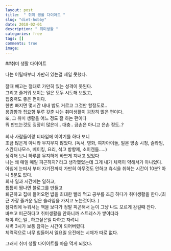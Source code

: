 ```yaml
---
layout: post
title:  " 취미 생활 다이어트 "
slug: "diet-hobby"
date: 2018-02-01
description: " 취미생활 "
categories: free
tags: []
comments: true
image:
---
```


##취미 생활 다이어트 

나는 어릴때부터 가만히 있는걸 제일 못했다. <br>
<br>
잘때 빼고는 절대로 가만히 있는 성격이 못된다. <br>
그리고 즐거워 보이는 일은 모두 시도해 보았고,  <br>
집중력도 좋은 편이다.  <br>
한번 빠지면 몇시간 내내 밥도 거르고 그것만 할정도로.. <br>
용감함과 집요함 두루 갖춘 나는 취미생활이 굉장히 많은 편이다. <br>
또, 그 취미 생활을 어느 정도 잘 하는 편이다 <br> 
뭐 만드는것도 굉장히 많은데.. 대충.. 금손은 아니고 은손 정도..? 
<br><br> 
회사 사람들이랑 티타임에 이야기를 하다 보니 <br>
조금 많은게 아니라 무지무지 많았다. (독서, 영화, 여자아이돌, 일본 방송 시청, 슬라임, 스칸디나모스, 베이킹, 요리, 석고 방향제, 소이캔들.....) <br>
생각해 보니 하루를 무지하게 바쁘게 지내고 있었다 <br>
나는 왜 매일 매일 피곤하지? 라고 생각했었는데 
그게 내가 체력이 약해서가 아니었다.<br> 
아침에 눈떠서 부터 자기전까지 가만히 아무것도 안하고 휴식을 취하는 시간이 10분? 아니 5분도 없다. <br> 
회사 일과 시간에는 일하고, <br>
틈틈히 짬나면 블로그를 만들고 <br>
 퇴근하고 집에 들어오면 밥을 최대한 빨리 먹고 공부를 조금 하다가 취미생활을 한다.(최근 가장 즐거운 일은 슬라임을 가지고 노는것이다. ) <br>
잠자리에 누워서는 책을 보다가 정말 피곤해서 눈이 그냥 나도 모르게 감길때 잔다. <br> 
바쁘고 피곤하다고 취미생활을 안하니까 스트레스가 쌓이더라 <br>
해야 하는일 , 하고싶은일 다하고 자려니 <br>
새벽 3시가 보통 잠자는 시간이 되어버렸다. <br>
체력적으로 너무 힘들어서 일요일 오전에는 시체가 따로 없다.<br>

그래서 취미 생활 다이어트를 마음 먹게 되었다. 
